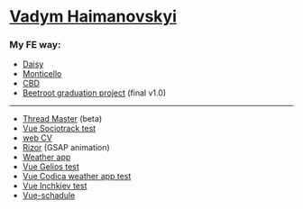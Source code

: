 # [Vadym Haimanovskyi](https://github.com/vgaimanovskyi)
### My FE way:
+ [Daisy](https://vgaimanovskyi.github.io/practice-Daisy/index.html)
+ [Monticello](https://vgaimanovskyi.github.io/36-exam/index.html)
+ [CBD](https://vgaimanovskyi.github.io/47-Exam/index.html)
+ [Beetroot graduation project](https://vgaimanovskyi.github.io/project/index.html) (final v1.0)

***
+ [Thread Master](https://vgaimanovskyi.github.io/thread-master/) (beta)
+ [Vue Sociotrack test](https://vgaimanovskyi.github.io/vue-tests-sociotrack/)
+ [web CV](https://vgaimanovskyi.github.io/)
+ [Rizor](https://vgaimanovskyi.github.io/gsap-practice/) (GSAP animation)
+ [Weather app](https://my-nuxt-weather-app.herokuapp.com/)
+ [Vue Gelios test](https://vgaimanovskyi.github.io/vue-test-app/)
+ [Vue Codica weather app test](https://vgaimanovskyi.github.io/codica-weather/)
+ [Vue Inchkiev test](https://vgaimanovskyi.github.io/inchkiev-test/)
+ [Vue-schadule](https://vgaimanovskyi.github.io/vue-schadule/)
